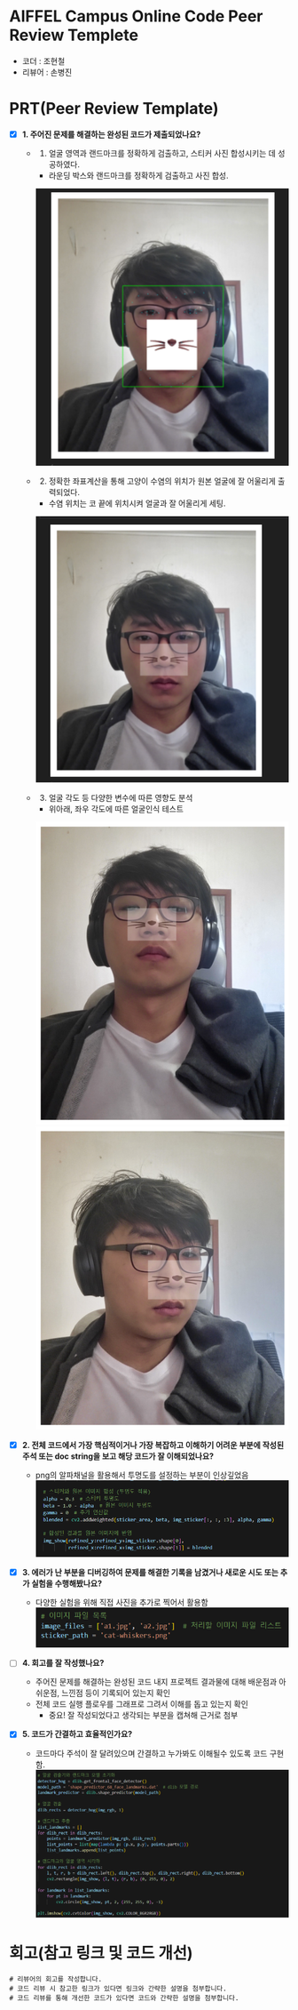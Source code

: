 # AIFFEL Campus Online Code Peer Review Templete
- 코더 : 조현철
- 리뷰어 : 손병진


# PRT(Peer Review Template)
- [x]  **1. 주어진 문제를 해결하는 완성된 코드가 제출되었나요?**
    - 1. 얼굴 영역과 랜드마크를 정확하게 검출하고, 스티커 사진 합성시키는 데 성공하였다.
        - 라운딩 박스와 랜드마크를 정확하게 검출하고 사진 합성.

        ![alt text](screenshot/image_0.png)
        

    - 2. 정확한 좌표계산을 통해 고양이 수염의 위치가 원본 얼굴에 잘 어울리게 출력되었다.
        - 수염 위치는 코 끝에 위치시켜 얼굴과 잘 어울리게 세팅.

        ![alt text](screenshot/image_1.png)

    - 3. 얼굴 각도 등 다양한 변수에 따른 영향도 분석
        - 위아래, 좌우 각도에 따른 얼굴인식 테스트
        
        ![alt text](screenshot/image_2.png)
        ![alt text](screenshot/image_3.png)
    
- [x]  **2. 전체 코드에서 가장 핵심적이거나 가장 복잡하고 이해하기 어려운 부분에 작성된 
주석 또는 doc string을 보고 해당 코드가 잘 이해되었나요?**
    - png의 알파채널을 활용해서 투명도를 설정하는 부분이 인상깊었음
        ![alt text](screenshot/image_4.png)
        
- [x]  **3. 에러가 난 부분을 디버깅하여 문제를 해결한 기록을 남겼거나
새로운 시도 또는 추가 실험을 수행해봤나요?**
    - 다양한 실험을 위해 직접 사진을 추가로 찍어서 활용함
        ![alt text](screenshot/image_5.png)
        
- [ ]  **4. 회고를 잘 작성했나요?**
    - 주어진 문제를 해결하는 완성된 코드 내지 프로젝트 결과물에 대해
    배운점과 아쉬운점, 느낀점 등이 기록되어 있는지 확인
    - 전체 코드 실행 플로우를 그래프로 그려서 이해를 돕고 있는지 확인
        - 중요! 잘 작성되었다고 생각되는 부분을 캡쳐해 근거로 첨부
        
- [x]  **5. 코드가 간결하고 효율적인가요?**
    - 코드마다 주석이 잘 달려있으며 간결하고 누가봐도 이해될수 있도록 코드 구현함.
        ![alt text](screenshot/image_6.png)


# 회고(참고 링크 및 코드 개선)
```
# 리뷰어의 회고를 작성합니다.
# 코드 리뷰 시 참고한 링크가 있다면 링크와 간략한 설명을 첨부합니다.
# 코드 리뷰를 통해 개선한 코드가 있다면 코드와 간략한 설명을 첨부합니다.
```
